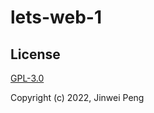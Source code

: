 # lets-web-1

## License

[GPL-3.0](https://opensource.org/licenses/GPL-3.0)

Copyright (c) 2022, Jinwei Peng
